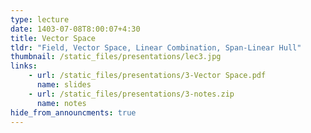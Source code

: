 ```yaml
---
type: lecture
date: 1403-07-08T8:00:07+4:30
title: Vector Space
tldr: "Field, Vector Space, Linear Combination, Span-Linear Hull"
thumbnail: /static_files/presentations/lec3.jpg
links: 
    - url: /static_files/presentations/3-Vector Space.pdf
      name: slides
    - url: /static_files/presentations/3-notes.zip
      name: notes  
hide_from_announcments: true
---
```


